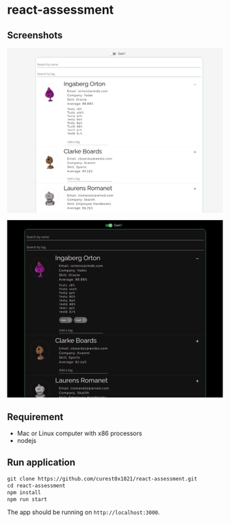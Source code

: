 # react-assessment

## Screenshots
![Light Theme](https://github.com/curest0x1021/react-assessment/blob/main/light-theme.png?raw=true)

![Dark Theme](https://github.com/curest0x1021/react-assessment/blob/main/dark-theme.png?raw=true)

## Requirement
- Mac or Linux computer with x86 processors
- nodejs

## Run application
```
git clone https://github.com/curest0x1021/react-assessment.git
cd react-assessment
npm install
npm run start
```

The app should be running on `http://localhost:3000`.
